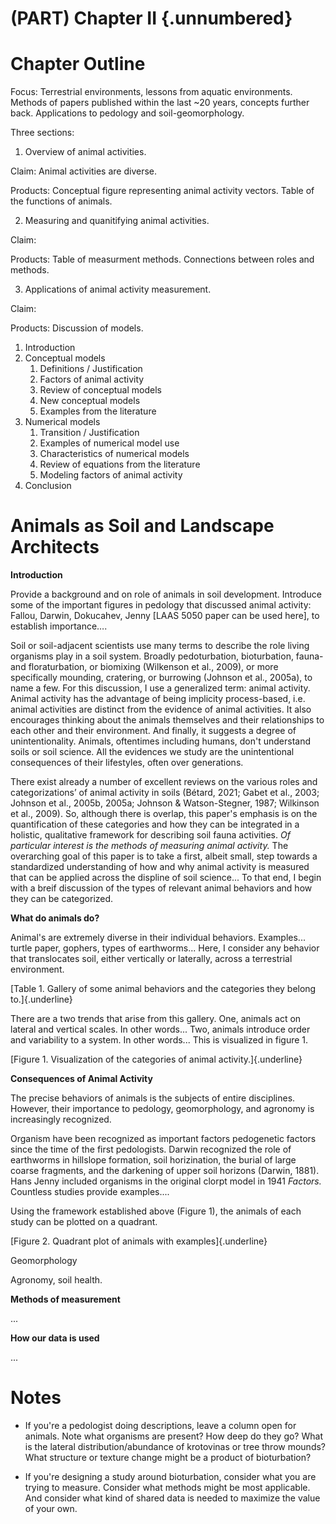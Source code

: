 # (PART) Chapter II {.unnumbered}



# Chapter Outline

Focus: Terrestrial environments, lessons from aquatic environments. Methods of papers published within the last \~20 years, concepts further back. Applications to pedology and soil-geomorphology.

Three sections:

1)  Overview of animal activities.

Claim: Animal activities are diverse.

Products: Conceptual figure representing animal activity vectors. Table of the functions of animals.

2)  Measuring and quanitifying animal activities.

Claim:

Products: Table of measurment methods. Connections between roles and methods.

3)  Applications of animal activity measurement.

Claim:

Products: Discussion of models.

1.  Introduction
2.  Conceptual models
    1.  Definitions / Justification
    2.  Factors of animal activity
    3.  Review of conceptual models
    4.  New conceptual models
    5.  Examples from the literature
3.  Numerical models
    1.  Transition / Justification
    2.  Examples of numerical model use
    3.  Characteristics of numerical models
    4.  Review of equations from the literature
    5.  Modeling factors of animal activity
4.  Conclusion

# **Animals as Soil and Landscape Architects**

**Introduction**

Provide a background and on role of animals in soil development. Introduce some of the important figures in pedology that discussed animal activity: Fallou, Darwin, Dokucahev, Jenny [LAAS 5050 paper can be used here], to establish importance….

Soil or soil-adjacent scientists use many terms to describe the role living organisms play in a soil system. Broadly pedoturbation, bioturbation, fauna- and floraturbation, or biomixing (Wilkenson et al., 2009), or more specifically mounding, cratering, or burrowing (Johnson et al., 2005a), to name a few. For this discussion, I use a generalized term: animal activity. Animal activity has the advantage of being implicity process-based, i.e. animal activities are distinct from the evidence of animal activities. It also encourages thinking about the animals themselves and their relationships to each other and their environment. And finally, it suggests a degree of unintentionality. Animals, oftentimes including humans, don't understand soils or soil science. All the evidences we study are the unintentional consequences of their lifestyles, often over generations.

There exist already a number of excellent reviews on the various roles and categorizations’ of animal activity in soils (Bétard, 2021; Gabet et al., 2003; Johnson et al., 2005b, 2005a; Johnson & Watson-Stegner, 1987; Wilkinson et al., 2009). So, although there is overlap, this paper's emphasis is on the quantification of these categories and how they can be integrated in a holistic, qualitative framework for describing soil fauna activities. *Of particular interest is the methods of measuring animal activity.* The overarching goal of this paper is to take a first, albeit small, step towards a standardized understanding of how and why animal activity is measured that can be applied across the displine of soil science... To that end, I begin with a breif discussion of the types of relevant animal behaviors and how they can be categorized.

**What do animals do?**

Animal's are extremely diverse in their individual behaviors. Examples... turtle paper, gophers, types of earthworms... Here, I consider any behavior that translocates soil, either vertically or laterally, across a terrestrial environment.

[Table 1. Gallery of some animal behaviors and the categories they belong to.]{.underline}

There are a two trends that arise from this gallery. One, animals act on lateral and vertical scales. In other words... Two, animals introduce order and variability to a system. In other words... This is visualized in figure 1.

[Figure 1. Visualization of the categories of animal activity.]{.underline}

**Consequences of Animal Activity**

The precise behaviors of animals is the subjects of entire disciplines. However, their importance to pedology, geomorphology, and agronomy is increasingly recognized.

Organism have been recognized as important factors pedogenetic factors since the time of the first pedologists. Darwin recognized the role of earthworms in hillslope formation, soil horizination, the burial of large coarse fragments, and the darkening of upper soil horizons (Darwin, 1881). Hans Jenny included organisms in the original clorpt model in 1941 *Factors.* Countless studies provide examples....

Using the framework established above (Figure 1), the animals of each study can be plotted on a quadrant.

[Figure 2. Quadrant plot of animals with examples]{.underline}

Geomorphology

Agronomy, soil health.

**Methods of measurement**

...

**How our data is used**

...

# Notes

-   If you're a pedologist doing descriptions, leave a column open for animals. Note what organisms are present? How deep do they go? What is the lateral distribution/abundance of krotovinas or tree throw mounds? What structure or texture change might be a product of bioturbation?

-   If you're designing a study around bioturbation, consider what you are trying to measure. Consider what methods might be most applicable. And consider what kind of shared data is needed to maximize the value of your own.

